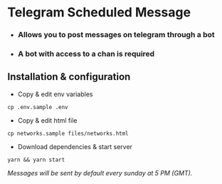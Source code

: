 # Telegram Scheduled Message

- ### Allows you to post messages on telegram through a bot

- ### A bot with access to a chan is required

## Installation & configuration

- Copy & edit env variables

```
cp .env.sample .env
```

- Copy & edit html file

```
cp networks.sample files/networks.html
```

- Download dependencies & start server

```
yarn && yarn start
```

*Messages will be sent by default every sunday at 5 PM (GMT).*
